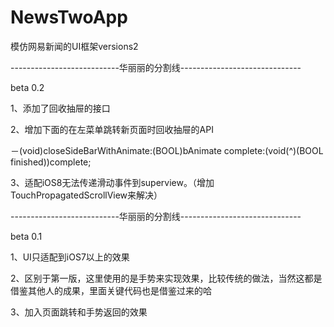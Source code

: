 NewsTwoApp
==========

模仿网易新闻的UI框架versions2

---------------------------华丽丽的分割线------------------------------

beta 0.2

1、添加了回收抽屉的接口

2、增加下面的在左菜单跳转新页面时回收抽屉的API

－(void)closeSideBarWithAnimate:(BOOL)bAnimate complete:(void(^)(BOOL finished))complete;
 
3、适配iOS8无法传递滑动事件到superview。（增加TouchPropagatedScrollView来解决）

---------------------------华丽丽的分割线------------------------------

beta 0.1

1、UI只适配到iOS7以上的效果

2、区别于第一版，这里使用的是手势来实现效果，比较传统的做法，当然这都是借鉴其他人的成果，里面关键代码也是借鉴过来的哈

3、加入页面跳转和手势返回的效果
